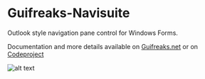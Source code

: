 # Guifreaks-Navisuite
Outlook style navigation pane control for Windows Forms.

Documentation and more details available on [Guifreaks.net](http://www.guifreaks.net) or on [Codeproject](codeproject.com/Articles/43181/A-Serious-Outlook-Style-Navigation-Pane-Control) 

![alt text](http://guifreaks.net/wp-content/uploads/2015/11/bluenavigationpane.png "Logo")
